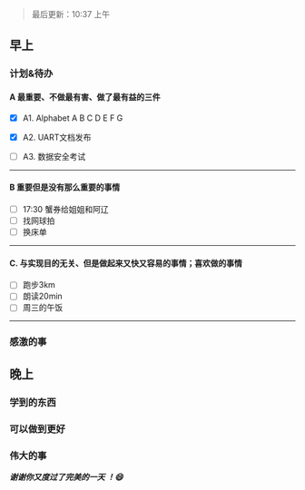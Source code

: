 > 最后更新：10:37 上午

## 早上

### 计划&待办

#### A  最重要、不做最有害、做了最有益的三件

- [x] A1. Alphabet A B C D E F G

- [x] A2. UART文档发布

- [ ] A3. 数据安全考试


----

#### B 重要但是没有那么重要的事情

- [ ] 17:30 蟹券给姐姐和阿辽
- [ ] 找网球拍
- [ ] 换床单

----

#### C. 与实现目的无关、但是做起来又快又容易的事情；喜欢做的事情

- [ ] 跑步3km
- [ ] 朗读20min
- [ ] 周三的午饭

----

### 感激的事


## 晚上

### 学到的东西


### 可以做到更好


### 伟大的事 



***谢谢你又度过了完美的一天 ！:smile:***